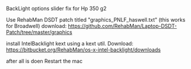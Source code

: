 BackLight options slider fix for Hp 350 g2

Use RehabMan DSDT patch titled "graphics_PNLF_haswell.txt" (this works for Broadwell) download: https://github.com/RehabMan/Laptop-DSDT-Patch/tree/master/graphics

install IntelBacklight kext using a kext util. Download: https://bitbucket.org/RehabMan/os-x-intel-backlight/downloads

after all is doen
Restart the mac
